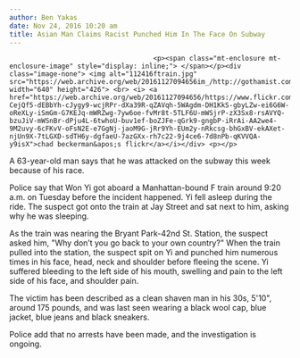 ```yaml
---
author: Ben Yakas
date: Nov 24, 2016 10:20 am
title: Asian Man Claims Racist Punched Him In The Face On Subway
---
```


	
										<p><span class="mt-enclosure mt-enclosure-image" style="display: inline;"> </span></p><div class="image-none"> <img alt="112416ftrain.jpg" src="https://web.archive.org/web/20161127094656im_/http://gothamist.com/attachments/byakas/112416ftrain.jpg" width="640" height="426"> <br> <i> <a href="https://web.archive.org/web/20161127094656/https://www.flickr.com/photos/chadwbecks/3243202840/in/photolist-CejQf5-dEBbYh-cJygy9-wcjRPr-dXa39R-qZAVqh-5WAgdm-DH1KkS-gbyLZw-ei6G6W-oReXLy-iSmGm-G7KEJq-mWRZwg-7yw6oe-fvMr8t-5TLF6U-mWSjrP-zX3Sx8-rsAVYQ-bzuJiV-mWSnBr-dPju4L-6twhoU-buv1ef-boZJFe-qGrk9-gngbP-iRrAi-AA2we4-9M2uvy-6cFKvV-oFsN2E-e7GgNj-jaoM9G-jRr9Yh-EUm2y-nRkcsg-bhGxBV-ekAXet-njUn9X-7tLGXD-sdTH6y-dgfaeU-7azGXx-rh7c22-9j4ce6-7d8nPb-qKVVQA-y9isX">chad beckerman&apos;s flickr</a></i></div> <p></p>

<p>A 63-year-old man says that he was attacked on the subway this week because of his race.</p>

<p>Police say that Won Yi got aboard a Manhattan-bound F train around 9:20 a.m. on Tuesday before the incident happened. Yi fell asleep during the ride. The suspect got onto the train at Jay Street and sat next to him, asking why he was sleeping.</p>

<p>As the train was nearing the Bryant Park-42nd St. Station, the suspect asked him, &quot;Why don&#x2019;t you go back to your own country?&quot; When the train pulled into the station, the suspect spit on Yi and punched him numerous times in his face, head, neck and shoulder before fleeing the scene. Yi suffered bleeding to the left side of his mouth, swelling and pain to the left side of his face, and shoulder pain. </p>

<p>The victim has been described as a clean shaven man in his 30s, 5&apos;10&quot;, around 175 pounds, and was last seen wearing a black wool cap, blue jacket, blue jeans and black sneakers.</p>

<p>Police add that no arrests have been made, and the investigation is ongoing.<br>
</p>					
										
									
				